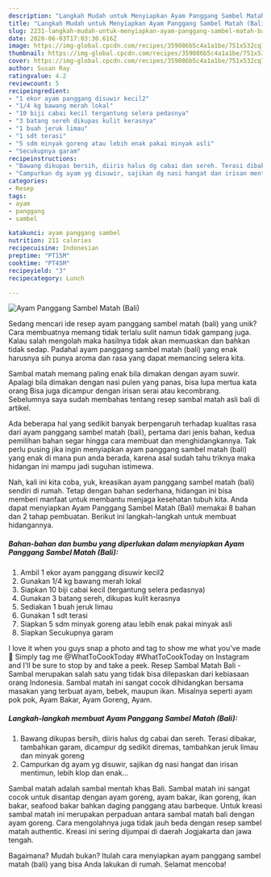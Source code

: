 ```yaml
---
description: "Langkah Mudah untuk Menyiapkan Ayam Panggang Sambel Matah (Bali), Lezat"
title: "Langkah Mudah untuk Menyiapkan Ayam Panggang Sambel Matah (Bali), Lezat"
slug: 2231-langkah-mudah-untuk-menyiapkan-ayam-panggang-sambel-matah-bali-lezat
date: 2020-06-03T17:03:30.616Z
image: https://img-global.cpcdn.com/recipes/359086b5c4a1a1be/751x532cq70/ayam-panggang-sambel-matah-bali-foto-resep-utama.jpg
thumbnail: https://img-global.cpcdn.com/recipes/359086b5c4a1a1be/751x532cq70/ayam-panggang-sambel-matah-bali-foto-resep-utama.jpg
cover: https://img-global.cpcdn.com/recipes/359086b5c4a1a1be/751x532cq70/ayam-panggang-sambel-matah-bali-foto-resep-utama.jpg
author: Susan Ray
ratingvalue: 4.2
reviewcount: 5
recipeingredient:
- "1 ekor ayam panggang disuwir kecil2"
- "1/4 kg bawang merah lokal"
- "10 biji cabai kecil tergantung selera pedasnya"
- "3 batang sereh dikupas kulit kerasnya"
- "1 buah jeruk limau"
- "1 sdt terasi"
- "5 sdm minyak goreng atau lebih enak pakai minyak asli"
- "Secukupnya garam"
recipeinstructions:
- "Bawang dikupas bersih, diiris halus dg cabai dan sereh. Terasi dibakar, tambahkan garam, dicampur dg sedikit diremas, tambahkan jeruk limau dan minyak goreng"
- "Campurkan dg ayam yg disuwir, sajikan dg nasi hangat dan irisan mentimun, lebih klop dan enak..."
categories:
- Resep
tags:
- ayam
- panggang
- sambel

katakunci: ayam panggang sambel 
nutrition: 211 calories
recipecuisine: Indonesian
preptime: "PT15M"
cooktime: "PT45M"
recipeyield: "3"
recipecategory: Lunch

---
```



![Ayam Panggang Sambel Matah (Bali)](https://img-global.cpcdn.com/recipes/359086b5c4a1a1be/751x532cq70/ayam-panggang-sambel-matah-bali-foto-resep-utama.jpg)

Sedang mencari ide resep ayam panggang sambel matah (bali) yang unik? Cara membuatnya memang tidak terlalu sulit namun tidak gampang juga. Kalau salah mengolah maka hasilnya tidak akan memuaskan dan bahkan tidak sedap. Padahal ayam panggang sambel matah (bali) yang enak harusnya sih punya aroma dan rasa yang dapat memancing selera kita.

Sambal matah memang paling enak bila dimakan dengan ayam suwir. Apalagi bila dimakan dengan nasi pulen yang panas, bisa lupa mertua kata orang Bisa juga dicampur dengan irisan serai atau kecombrang. Sebelumnya saya sudah membahas tentang resep sambal matah asli bali di artikel.

Ada beberapa hal yang sedikit banyak berpengaruh terhadap kualitas rasa dari ayam panggang sambel matah (bali), pertama dari jenis bahan, kedua pemilihan bahan segar hingga cara membuat dan menghidangkannya. Tak perlu pusing jika ingin menyiapkan ayam panggang sambel matah (bali) yang enak di mana pun anda berada, karena asal sudah tahu triknya maka hidangan ini mampu jadi suguhan istimewa.


Nah, kali ini kita coba, yuk, kreasikan ayam panggang sambel matah (bali) sendiri di rumah. Tetap dengan bahan sederhana, hidangan ini bisa memberi manfaat untuk membantu menjaga kesehatan tubuh kita. Anda dapat menyiapkan Ayam Panggang Sambel Matah (Bali) memakai 8 bahan dan 2 tahap pembuatan. Berikut ini langkah-langkah untuk membuat hidangannya.

<!--inarticleads1-->

##### Bahan-bahan dan bumbu yang diperlukan dalam menyiapkan Ayam Panggang Sambel Matah (Bali):

1. Ambil 1 ekor ayam panggang disuwir kecil2
1. Gunakan 1/4 kg bawang merah lokal
1. Siapkan 10 biji cabai kecil (tergantung selera pedasnya)
1. Gunakan 3 batang sereh, dikupas kulit kerasnya
1. Sediakan 1 buah jeruk limau
1. Gunakan 1 sdt terasi
1. Siapkan 5 sdm minyak goreng atau lebih enak pakai minyak asli
1. Siapkan Secukupnya garam


I love it when you guys snap a photo and tag to show me what you&#39;ve made 🙂 Simply tag me @WhatToCookToday #WhatToCookToday on Instagram and I&#39;ll be sure to stop by and take a peek. Resep Sambal Matah Bali - Sambal merupakan salah satu yang tidak bisa dilepaskan dari kebiasaan orang Indonesia. Sambal matah ini sangat cocok dihidangkan bersama masakan yang terbuat ayam, bebek, maupun ikan. Misalnya seperti ayam pok pok, Ayam Bakar, Ayam Goreng, Ayam. 

<!--inarticleads2-->

##### Langkah-langkah membuat Ayam Panggang Sambel Matah (Bali):

1. Bawang dikupas bersih, diiris halus dg cabai dan sereh. Terasi dibakar, tambahkan garam, dicampur dg sedikit diremas, tambahkan jeruk limau dan minyak goreng
1. Campurkan dg ayam yg disuwir, sajikan dg nasi hangat dan irisan mentimun, lebih klop dan enak...


Sambal matah adalah sambal mentah khas Bali. Sambal matah ini sangat cocok untuk disantap dengan ayam goreng, ayam bakar, ikan goreng, ikan bakar, seafood bakar bahkan daging panggang atau barbeque. Untuk kreasi sambal matah ini merupakan perpaduan antara sambal matah bali dengan ayam goreng. Cara mengolahnya juga tidak jauh beda dengan resep sambel matah authentic. Kreasi ini sering dijumpai di daerah Jogjakarta dan jawa tengah. 

Bagaimana? Mudah bukan? Itulah cara menyiapkan ayam panggang sambel matah (bali) yang bisa Anda lakukan di rumah. Selamat mencoba!
